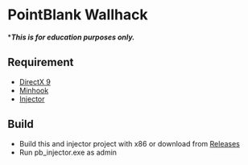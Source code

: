 # PointBlank Wallhack
****This is for education purposes only.***
## Requirement
- [DirectX 9](https://www.microsoft.com/en-us/download/details.aspx?id=8109)
- [Minhook](https://github.com/TsudaKageyu/minhook)
- [Injector](https://github.com/AlphaCat41/pb_injector)
## Build
- Build this and injector project with x86 or download from [Releases](https://github.com/AlphaCat41/pb_wallhack/releases)
- Run pb_injector.exe as admin
